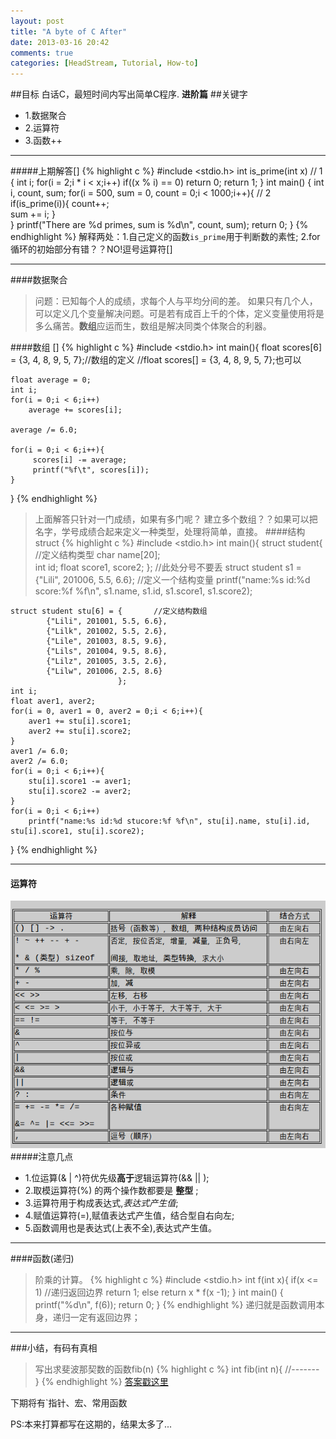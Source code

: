 ```yaml
---
layout: post
title: "A byte of C After"
date: 2013-03-16 20:42
comments: true
categories: [HeadStream, Tutorial, How-to]
---
```

##目标
白话C，最短时间内写出简单C程序.
**进阶篇**
##关键字
+ 1.数据聚合
+ 2.运算符
+ 3.函数++

----	
#####上期解答[]
{% highlight c %}
#include <stdio.h>
	int is_prime(int x) // 1
	{
		int i;
		for(i = 2;i * i < x;i++)
			if((x % i) == 0) 
				return 0;
		return 1;
	}
	int main() 
	{
		int i, count, sum;
		for(i = 500, sum = 0, count = 0;i < 1000;i++){ // 2
			if(is_prime(i)){
				count++;		
				sum += i;
			}			
		}
		printf("There are %d primes, sum is %d\n", count, sum);
		return 0;
	}
{% endhighlight %}
解释两处：1.自己定义的函数`is_prime`用于判断数的素性; 2.for循环的初始部分有错？？NO!逗号运算符[]

---
####数据聚合
>问题：已知每个人的成绩，求每个人与平均分间的差。
如果只有几个人，可以定义几个变量解决问题。可是若有成百上千的个体，定义变量使用将是多么痛苦。**数组**应运而生，数组是解决同类个体聚合的利器。

####数组 []
{% highlight c %}
#include <stdio.h>
int main(){
	float scores[6] = {3, 4, 8, 9, 5, 7};//数组的定义
	//float scores[] = {3, 4, 8, 9, 5, 7};也可以 

	float average = 0;
	int i;
	for(i = 0;i < 6;i++)
		average += scores[i];

	average /= 6.0;

	for(i = 0;i < 6;i++){
		 scores[i] -= average;
		 printf("%f\t", scores[i]);
	}	
}
{% endhighlight %}

>上面解答只针对一门成绩，如果有多门呢？ 建立多个数组？？如果可以把名字，学号成绩合起来定义一种类型，处理将简单，直接。
####结构 struct
{% highlight c %}
#include <stdio.h>
int main(){
	struct student{		//定义结构类型
		char name[20];		
		int id;
		float score1, score2;
	}; //此处分号不要丢
	struct student s1 = {"Lili", 201006, 5.5, 6.6};  //定义一个结构变量
	printf("name:%s id:%d score:%f %f\n", s1.name, s1.id, s1.score1, s1.score2);

	struct student stu[6] = {		//定义结构数组
			{"Lili", 201001, 5.5, 6.6},
			{"Lilk", 201002, 5.5, 2.6},
			{"Lile", 201003, 8.5, 9.6},
			{"Lils", 201004, 9.5, 8.6},
			{"Lilz", 201005, 3.5, 2.6},
			{"Lilw", 201006, 2.5, 8.6}
							};
	int i;
	float aver1, aver2;
	for(i = 0, aver1 = 0, aver2 = 0;i < 6;i++){
		aver1 += stu[i].score1;		
		aver2 += stu[i].score2;		
	}
	aver1 /= 6.0;
	aver2 /= 6.0;
	for(i = 0;i < 6;i++){
		stu[i].score1 -= aver1; 
		stu[i].score2 -= aver2;
	}
	for(i = 0;i < 6;i++)
		printf("name:%s id:%d stucore:%f %f\n", stu[i].name, stu[i].id, stu[i].score1, stu[i].score2);
}
{% endhighlight %}

-----
#### 运算符
![sd](/img/c.png)
#####注意几点
+ 1.位运算(& | ^)符优先级**高于**逻辑运算符(&& || );
+ 2.取模运算符(%) 的两个操作数都要是 **整型** ;
+ 3.运算符用于构成表达式,*表达式产生值*;
+ 4.赋值运算符(=),赋值表达式产生值，结合型自右向左;
+ 5.函数调用也是表达式(上表不全),表达式产生值。

---
####函数(递归)
>阶乘的计算。
{% highlight c %}
#include <stdio.h>
	int f(int x){
		if(x <= 1) //递归返回边界
			return 1;
		else return x * f(x -1);
	}
	int main()
	{
		printf("%d\n", f(6));
		return 0;
	}
{% endhighlight %}
递归就是函数调用本身，递归一定有返回边界；

---
###小结，有码有真相
>写出求斐波那契数的函数fib(n)
{% highlight c %}
int fib(int n){
 	//-------
}
{% endhighlight %}
[答案戳这里](/HeadStream/Tutorial/How-to/2013/03/17/learningc3/index.html)


下期将有`指针、宏、常用函数

PS:本来打算都写在这期的，结果太多了...
